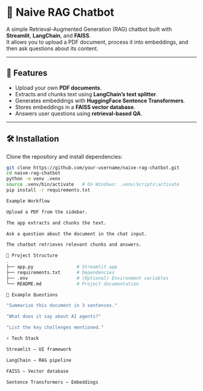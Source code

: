 # 📄 Naive RAG Chatbot

A simple Retrieval-Augmented Generation (RAG) chatbot built with **Streamlit**, **LangChain**, and **FAISS**.  
It allows you to upload a PDF document, process it into embeddings, and then ask questions about its content.

---

## 🚀 Features
- Upload your own **PDF documents**.
- Extracts and chunks text using **LangChain’s text splitter**.
- Generates embeddings with **HuggingFace Sentence Transformers**.
- Stores embeddings in a **FAISS vector database**.
- Answers user questions using **retrieval-based QA**.

---

## 🛠️ Installation

Clone the repository and install dependencies:

```bash
git clone https://github.com/your-username/naive-rag-chatbot.git
cd naive-rag-chatbot
python -m venv .venv
source .venv/bin/activate   # On Windows: .venv\Scripts\activate
pip install -r requirements.txt

Example Workflow

Upload a PDF from the sidebar.

The app extracts and chunks the text.

Ask a question about the document in the chat input.

The chatbot retrieves relevant chunks and answers.

📂 Project Structure
.
├── app.py                # Streamlit app
├── requirements.txt      # Dependencies
├── .env                  # (Optional) Environment variables
└── README.md             # Project documentation

📖 Example Questions

"Summarize this document in 3 sentences."

"What does it say about AI agents?"

"List the key challenges mentioned."

⚡ Tech Stack

Streamlit – UI framework

LangChain – RAG pipeline

FAISS – Vector database

Sentence Transformers – Embeddings